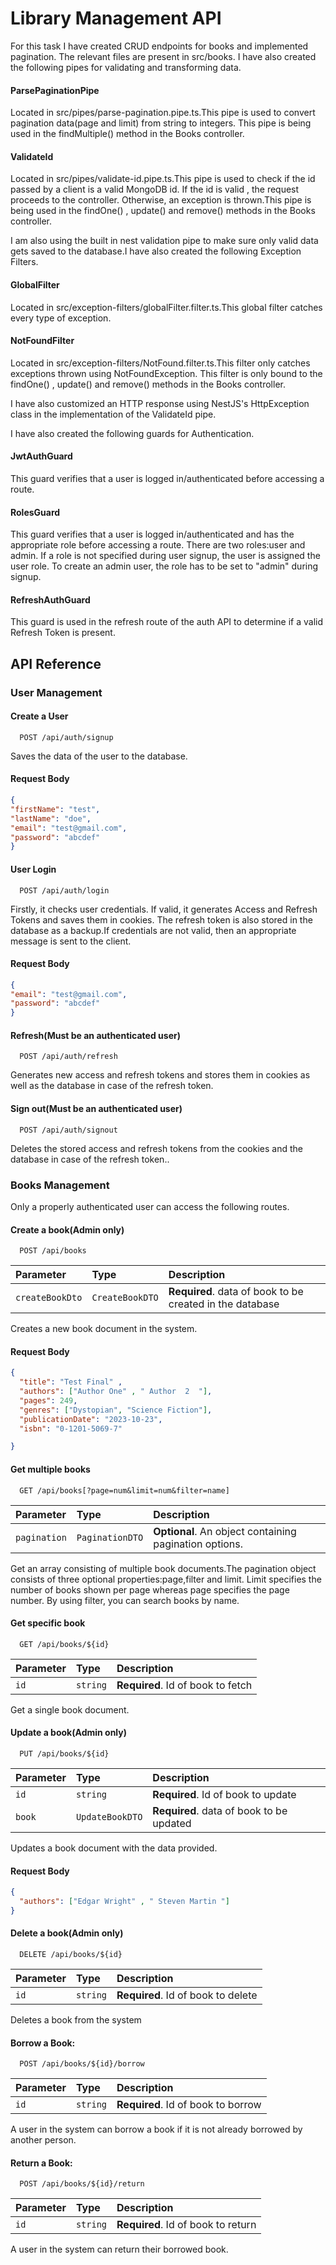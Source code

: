
# Library Management API

For this task I have created CRUD endpoints for books and implemented pagination. The relevant files are present in src/books. I have also created the following pipes for validating and transforming data.

#### ParsePaginationPipe

Located in src/pipes/parse-pagination.pipe.ts.This pipe is used to convert pagination data(page and limit) from string to integers. This pipe is being used in the findMultiple() method in the Books controller.

#### ValidateId

Located in src/pipes/validate-id.pipe.ts.This pipe is used to check if the id passed by a client is a valid MongoDB id. If the id is valid , the request proceeds to the controller. Otherwise, an exception is thrown.This pipe is being used in the findOne() , update() and remove() methods in the Books controller.

I am also using the built in nest validation pipe to make sure only valid data gets saved to the database.I have also created the following Exception Filters.


#### GlobalFilter

Located in src/exception-filters/globalFilter.filter.ts.This global filter catches every type of exception.

#### NotFoundFilter
      
Located in src/exception-filters/NotFound.filter.ts.This filter only catches exceptions thrown using NotFoundException. This filter is only bound to the findOne() , update() and remove() methods in the Books controller.

I  have also customized an HTTP response using NestJS's HttpException class in the implementation of the ValidateId pipe.

I have also created the following guards for Authentication.

#### JwtAuthGuard

This guard verifies that a user is logged in/authenticated before accessing a route.

#### RolesGuard

This guard verifies that a user is logged in/authenticated and has the appropriate role before accessing a route. There are two roles:user and admin. If a role is not specified during user signup, the user is assigned the user role. To create an admin user, the role has to be set to "admin" during signup.


#### RefreshAuthGuard

This guard is used in the refresh route of the auth API to determine if a valid Refresh Token is present.



## API Reference

### User Management


#### Create a User

```http
  POST /api/auth/signup
```
Saves the data of the user to the database.

#### Request Body

```json
{
"firstName": "test",
"lastName": "doe",
"email": "test@gmail.com",
"password": "abcdef"
}
```

#### User Login

```http
  POST /api/auth/login
```
Firstly, it checks user credentials. If valid, it generates Access and Refresh Tokens and saves them in cookies.
The refresh token is also stored in the database as a backup.If credentials are not valid, then an appropriate message is sent to the client.

#### Request Body

```json
{
"email": "test@gmail.com",
"password": "abcdef"
}
```
#### Refresh(Must be an authenticated user)

```http
  POST /api/auth/refresh
```

Generates new access and refresh tokens and stores them in cookies as well as the database in case of the refresh token.


#### Sign out(Must be an authenticated user)

```http
  POST /api/auth/signout
```

Deletes the stored access and refresh tokens from the cookies and the database in case of the refresh token..

### Books Management

Only a properly authenticated user can access the following routes.

#### Create a book(Admin only)

```http
  POST /api/books
```

| Parameter | Type     | Description                       |
| :-------- | :------- | :-------------------------------- |
| `createBookDto`      | `CreateBookDTO` | **Required**. data of book to be created in the database |

Creates a new book document in the system.

#### Request Body

```json
{
  "title": "Test Final" ,
  "authors": ["Author One" , " Author  2  "],
  "pages": 249,
  "genres": ["Dystopian", "Science Fiction"],
  "publicationDate": "2023-10-23",
  "isbn": "0-1201-5069-7"

}
```

#### Get multiple books

```http
  GET /api/books[?page=num&limit=num&filter=name]
```

| Parameter | Type     | Description                       |
| :-------- | :------- | :-------------------------------- |
| `pagination`      | `PaginationDTO` | **Optional**. An object containing pagination options. |


Get an array consisting of multiple book documents.The pagination object consists of three optional properties:page,filter and limit. Limit specifies the number of books shown per page whereas page specifies the page number. By using filter, you can search books by name.

#### Get specific book

```http
  GET /api/books/${id}
```

| Parameter | Type     | Description                       |
| :-------- | :------- | :-------------------------------- |
| `id`      | `string` | **Required**. Id of book to fetch |

Get a single book document.

#### Update a book(Admin only)

```http
  PUT /api/books/${id}
```

| Parameter | Type     | Description                       |
| :-------- | :------- | :-------------------------------- |
| `id`      | `string` | **Required**. Id of book to update |
| `book`      | `UpdateBookDTO` | **Required**. data of book to be updated |

Updates a book document with the data provided.

#### Request Body

```json
{
  "authors": ["Edgar Wright" , " Steven Martin "]
}
```

#### Delete a book(Admin only)

```http
  DELETE /api/books/${id}
```
| Parameter | Type     | Description                       |
| :-------- | :------- | :-------------------------------- |
| `id`      | `string` | **Required**. Id of book to delete |

Deletes a book from the system
#### Borrow a Book:

```http
  POST /api/books/${id}/borrow
```
| Parameter | Type     | Description                       |
| :-------- | :------- | :-------------------------------- |
| `id`      | `string` | **Required**. Id of book to borrow |

A user in the system can borrow a book if it is not already borrowed by another person.

#### Return a Book:

```http
  POST /api/books/${id}/return
```
| Parameter | Type     | Description                       |
| :-------- | :------- | :-------------------------------- |
| `id`      | `string` | **Required**. Id of book to return|

A user in the system can return their borrowed book.





